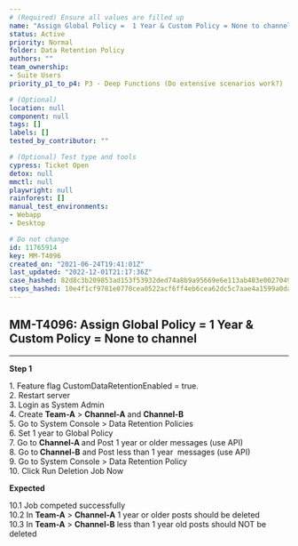 ```yaml
---
# (Required) Ensure all values are filled up
name: "Assign Global Policy =  1 Year & Custom Policy = None to channel"
status: Active
priority: Normal
folder: Data Retention Policy
authors: ""
team_ownership:
- Suite Users
priority_p1_to_p4: P3 - Deep Functions (Do extensive scenarios work?)

# (Optional)
location: null
component: null
tags: []
labels: []
tested_by_contributor: ""

# (Optional) Test type and tools
cypress: Ticket Open
detox: null
mmctl: null
playwright: null
rainforest: []
manual_test_environments:
- Webapp
- Desktop

# Do not change
id: 11765914
key: MM-T4096
created_on: "2021-06-24T19:41:01Z"
last_updated: "2022-12-01T21:17:36Z"
case_hashed: 82d8c3b209853ad153f53932ded74a8b9a95669e6e113ab483e00270499115858953b38861bd85c47a4a0e26d03676ef
steps_hashed: 10e4f1cf9781e0770cea0522acf6ff4eb6cea62dc5c7aae4a1599a0daf08526dfaa3de84e4b835b395a381f0a3ee20af
---
```


<!-- (Auto-generated) Based on frontmatter's "key" and "name" -->

## MM-T4096: Assign Global Policy = 1 Year & Custom Policy = None to channel

---

**Step 1**

1\. Feature flag CustomDataRetentionEnabled = true.\
2\. Restart server\
3\. Login as System Admin\
4\. Create **Team-A** > **Channel-A** and **Channel-B**\
5\. Go to System Console > Data Retention Policies\
6\. Set 1 year to Global Policy\
7\. Go to **Channel-A&#x20;**&#x61;nd Post 1 year or older messages (use API)\
8\. Go t&#x6F;**&#x20;Channel-B** and Post less than 1 year  messages (use API)\
9\. Go to System Console > Data Retention Policy\
10\. Click Run Deletion Job Now

**Expected**

10.1 Job competed successfully\
10.2 In **Team-A** > **Channel-A** 1 year or older posts should be deleted\
10.3 In **Team-A** > **Channel-B** less than 1 year old posts should NOT be deleted
